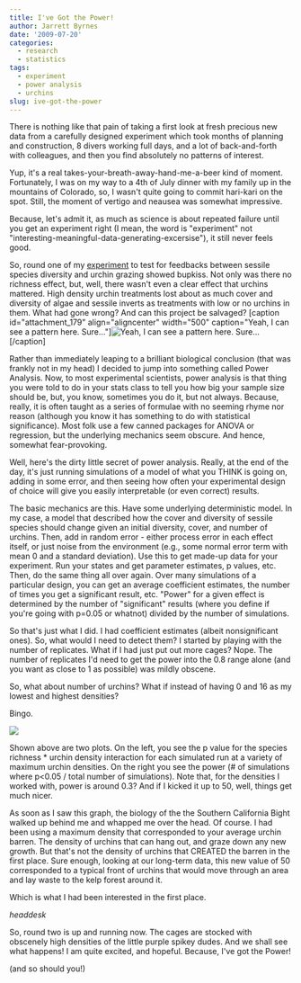 ```yaml
---
title: I've Got the Power!
author: Jarrett Byrnes
date: '2009-07-20'
categories:
  - research
  - statistics
tags:
  - experiment
  - power analysis
  - urchins
slug: ive-got-the-power
---
```


There is nothing like that pain of taking a first look at fresh precious new data from a carefully designed experiment which took months of planning and construction, 8 divers working full days, and a lot of back-and-forth with colleagues, and then you find absolutely no patterns of interest.

Yup, it's a real takes-your-breath-away-hand-me-a-beer kind of moment.  Fortunately, I was on my way to a 4th of July dinner with my family up in the mountains of Colorado, so, I wasn't quite going to commit hari-kari on the spot.  Still, the moment of vertigo and neausea was somewhat impressive.

Because, let's admit it, as much as science is about repeated failure until you get an experiment right (I mean, the word is "experiment" not "interesting-meaningful-data-generating-excersise"), it still never feels good.

So, round one of my [experiment](./?p=122) to test for feedbacks between sessile species diversity and urchin grazing showed bupkiss.  Not only was there no richness effect, but, well, there wasn't even a clear effect that urchins mattered.  High density urchin treatments lost about as much cover and diversity of algae and sessile inverts as treatments with low or no urchins in them.  What had gone wrong?  And can this project be salvaged?
[caption id="attachment_179" align="aligncenter" width="500" caption="Yeah, I can see a pattern here.  Sure..."]![Yeah, I can see a pattern here.  Sure...](http://www.imachordata.com/wp-content/uploads/2009/07/scattershot.png)[/caption]

Rather than immediately leaping to a brilliant biological conclusion (that was frankly not in my head) I decided to jump into something called Power Analysis.  Now, to most experimental scientists, power analysis is that thing you were told to do in your stats class to tell you how big your sample size should be, but, you know, sometimes you do it, but not always.  Because, really, it is often taught as a series of formulae with no seeming rhyme nor reason (although you know it has something to do with statistical significance).  Most folk use a few canned packages for ANOVA or regression, but the underlying mechanics seem obscure.  And hence, somewhat fear-provoking.

Well, here's the dirty little secret of power analysis.  Really, at the end of the day, it's just running simulations of a model of what you THINK is going on, adding in some error, and then seeing how often your experimental design of choice will give you easily interpretable (or even correct) results.

The basic mechanics are this.  Have some underlying deterministic model.  In my case, a model that described how the cover and diversity of sessile species should change given an initial diversity, cover, and number of urchins.  Then, add in random error - either process error in each effect itself, or just noise from the environment (e.g., some normal error term with mean 0 and a standard deviation).  Use this to get made-up data for your experiment.  Run your states and get parameter estimates, p values, etc.  Then, do the same thing all over again.  Over many simulations of a particular design, you can get an average coefficient estimates, the number of times you get a significant result, etc.  "Power" for a given effect is determined by the number of "significant" results (where you define if you're going with p=0.05 or whatnot) divided by the number of simulations.

So that's just what I did.  I had coefficient estimates (albeit nonsignificant ones).  So, what would I need to detect them?  I started by playing with the number of replicates.  What if I had just put out more cages?  Nope.  The number of replicates I'd need to get the power into the 0.8 range alone (and you want as close to 1 as possible) was mildly obscene.

So, what about number of urchins?  What if instead of having 0 and 16 as my lowest and highest densities?

Bingo.

![](http://www.imachordata.com/wp-content/uploads/2009/07/power.png)

Shown above are two plots.  On the left, you see the p value for the species richness * urchin density interaction for each simulated run at a variety of maximum urchin densities.  On the right you see the power (# of simulations where p<0.05 / total number of simulations).  Note that, for the densities I worked with, power is around 0.3?  And if I kicked it up to 50, well, things get much nicer.

As soon as I saw this graph, the biology of the the Southern California Bight walked up behind me and whapped me over the head.  Of course.  I had been using a maximum density that corresponded to your average urchin barren.  The density of urchins that can hang out, and graze down any new growth.  But that's not the density of urchins that CREATED the barren in the first place.  Sure enough, looking at our long-term data, this new value of 50 corresponded to a typical front of urchins that would move through an area and lay waste to the kelp forest around it.

Which is what I had been interested in the first place.

*headdesk*

So, round two is up and running now.  The cages are stocked with obscenely high densities of the little purple spikey dudes.  And we shall see what happens!  I am quite excited, and hopeful.  Because, I've got the Power!

(and so should you!)
